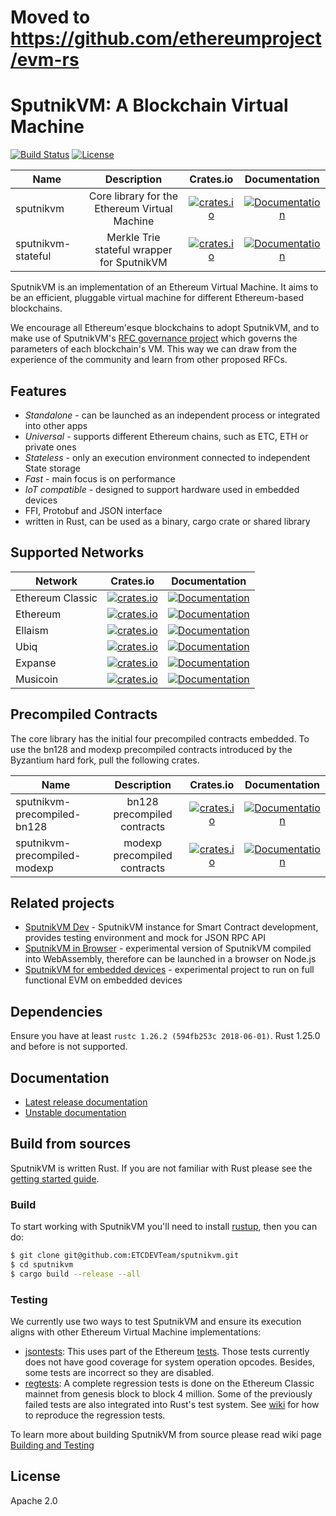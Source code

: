# Moved to https://github.com/ethereumproject/evm-rs

# SputnikVM: A Blockchain Virtual Machine

[![Build Status](https://travis-ci.org/ETCDEVTeam/sputnikvm.svg?branch=master)](https://travis-ci.org/ETCDEVTeam/sputnikvm)
[![License](https://img.shields.io/badge/License-Apache%202.0-blue.svg)](./LICENSE)

| Name               | Description                                   | Crates.io                                                                                                           | Documentation                                                                                        |
|--------------------|:---------------------------------------------:|:-------------------------------------------------------------------------------------------------------------------:|:----------------------------------------------------------------------------------------------------:|
| sputnikvm          | Core library for the Ethereum Virtual Machine | [![crates.io](https://img.shields.io/crates/v/sputnikvm.svg)](https://crates.io/crates/sputnikvm)                   | [![Documentation](https://docs.rs/sputnikvm/badge.svg)](https://docs.rs/sputnikvm)                   |
| sputnikvm-stateful | Merkle Trie stateful wrapper for SputnikVM    | [![crates.io](https://img.shields.io/crates/v/sputnikvm-stateful.svg)](https://crates.io/crates/sputnikvm-stateful) | [![Documentation](https://docs.rs/sputnikvm-stateful/badge.svg)](https://docs.rs/sputnikvm-stateful) |

SputnikVM is an implementation of an Ethereum Virtual Machine. It aims to be an
efficient, pluggable virtual machine for different Ethereum-based blockchains.

We encourage all Ethereum'esque blockchains to adopt SputnikVM, and to make use
of SputnikVM's [RFC governance project](https://etcrfc.that.world/) which
governs the parameters of each blockchain's VM. This way we can draw from the
experience of the community and learn from other proposed RFCs.

## Features

 * *Standalone* - can be launched as an independent process or integrated into other apps
 * *Universal* - supports different Ethereum chains, such as ETC, ETH or private ones
 * *Stateless* - only an execution environment connected to independent State storage
 * *Fast* - main focus is on performance
 * *IoT compatible* - designed to support hardware used in embedded devices
 * FFI, Protobuf and JSON interface
 * written in Rust, can be used as a binary, cargo crate or shared library  

## Supported Networks

| Network          | Crates.io                                                                                                                               | Documentation                                                                                                            |
|------------------|:---------------------------------------------------------------------------------------------------------------------------------------:|:------------------------------------------------------------------------------------------------------------------------:|
| Ethereum Classic | [![crates.io](https://img.shields.io/crates/v/sputnikvm-network-classic.svg)](https://crates.io/crates/sputnikvm-network-classic)       | [![Documentation](https://docs.rs/sputnikvm-network-classic/badge.svg)](https://docs.rs/sputnikvm-network-classic)       |
| Ethereum         | [![crates.io](https://img.shields.io/crates/v/sputnikvm-network-foundation.svg)](https://crates.io/crates/sputnikvm-network-foundation) | [![Documentation](https://docs.rs/sputnikvm-network-foundation/badge.svg)](https://docs.rs/sputnikvm-network-foundation) |
| Ellaism          | [![crates.io](https://img.shields.io/crates/v/sputnikvm-network-ellaism.svg)](https://crates.io/crates/sputnikvm-network-ellaism)       | [![Documentation](https://docs.rs/sputnikvm-network-ellaism/badge.svg)](https://docs.rs/sputnikvm-network-ellaism)       |
| Ubiq             | [![crates.io](https://img.shields.io/crates/v/sputnikvm-network-ubiq.svg)](https://crates.io/crates/sputnikvm-network-ubiq)             | [![Documentation](https://docs.rs/sputnikvm-network-ubiq/badge.svg)](https://docs.rs/sputnikvm-network-ubiq)             |
| Expanse          | [![crates.io](https://img.shields.io/crates/v/sputnikvm-network-expanse.svg)](https://crates.io/crates/sputnikvm-network-expanse)       | [![Documentation](https://docs.rs/sputnikvm-network-expanse/badge.svg)](https://docs.rs/sputnikvm-network-expanse)       |
| Musicoin         | [![crates.io](https://img.shields.io/crates/v/sputnikvm-network-musicoin.svg)](https://crates.io/crates/sputnikvm-network-musicoin)     | [![Documentation](https://docs.rs/sputnikvm-network-musicoin/badge.svg)](https://docs.rs/sputnikvm-network-musicoin)     |

## Precompiled Contracts

The core library has the initial four precompiled contracts embedded. To use the bn128 and modexp precompiled contracts introduced by the Byzantium hard fork, pull the following crates.

| Name                         | Description                  | Crates.io                                                                                                                               | Documentation                                                                                                            |
|------------------------------|:----------------------------:|:---------------------------------------------------------------------------------------------------------------------------------------:|:------------------------------------------------------------------------------------------------------------------------:|
| sputnikvm-precompiled-bn128  | bn128 precompiled contracts  | [![crates.io](https://img.shields.io/crates/v/sputnikvm-precompiled-bn128.svg)](https://crates.io/crates/sputnikvm-precompiled-bn128)   | [![Documentation](https://docs.rs/sputnikvm-precompiled-bn128/badge.svg)](https://docs.rs/sputnikvm-precompiled-bn128)   |
| sputnikvm-precompiled-modexp | modexp precompiled contracts | [![crates.io](https://img.shields.io/crates/v/sputnikvm-precompiled-modexp.svg)](https://crates.io/crates/sputnikvm-precompiled-modexp) | [![Documentation](https://docs.rs/sputnikvm-precompiled-modexp/badge.svg)](https://docs.rs/sputnikvm-precompiled-modexp) |

## Related projects

 * [SputnikVM Dev](https://github.com/ETCDEVTeam/sputnikvm-dev) - SputnikVM instance for Smart Contract development, 
    provides testing environment and mock for JSON RPC API
 * [SputnikVM in Browser](https://github.com/sorpaas/sputnikvm-in-browser) - experimental version of SputnikVM 
    compiled into WebAssembly, therefore can be launched in a browser on Node.js
 * [SputnikVM for embedded devices](https://github.com/sorpaas/sputnikvm-on-rux) - experimental project to run on 
    full functional EVM on embedded devices       

## Dependencies

Ensure you have at least `rustc 1.26.2 (594fb253c 2018-06-01)`. Rust 1.25.0 and
before is not supported.

## Documentation

* [Latest release documentation](https://docs.rs/sputnikvm)
* [Unstable documentation](https://that.world/~docs/sputnikvm/sputnikvm)

## Build from sources

SputnikVM is written Rust. If you are not familiar with Rust please
see the
[getting started guide](https://doc.rust-lang.org/book/getting-started.html). 

### Build 

To start working with SputnikVM you'll 
need to install [rustup](https://www.rustup.rs/), then you can do:
 
```bash
$ git clone git@github.com:ETCDEVTeam/sputnikvm.git
$ cd sputnikvm
$ cargo build --release --all
```

### Testing

We currently use two ways to test SputnikVM and ensure its execution
aligns with other Ethereum Virtual Machine implementations:

* [jsontests](/jsontests): This uses part of the Ethereum
  [tests](https://github.com/ETCDEVTeam/tests). Those tests
  currently does not have good coverage for system operation
  opcodes. Besides, some tests are incorrect so they are disabled.
* [regtests](/regtests): A complete regression tests is done on the
  Ethereum Classic mainnet from genesis block to block 4 million. Some
  of the previously failed tests are also integrated into Rust's test
  system. See
  [wiki](https://github.com/ETCDEVTeam/sputnikvm/wiki/Building-and-Testing)
  for how to reproduce the regression tests.
  
To learn more about building SputnikVM from source please read wiki page
 [Building and Testing](https://github.com/ETCDEVTeam/sputnikvm/wiki/Building-and-Testing)  

## License

Apache 2.0

